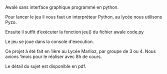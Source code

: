 Awalé sans interface graphique programmé en python.


Pour lancer le jeu il vous faut un interpréteur Python, au lycée nous utilisons Pyzo.

Ensuite il suffit d’exécuter la fonction jeu() du fichier awale code.py 

Le jeu se joue dans la console d'execution.


Ce projet à été fait en 1ière au Lycée Marlioz, par groupe de 3 ou 4.
Nous avions 1mois pour le réaliser avec 8h de cours.

Le détail du sujet est disponible en pdf.

